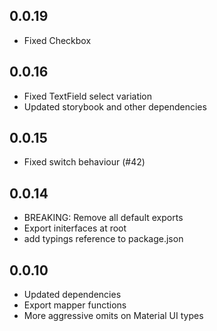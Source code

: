 ## 0.0.19
- Fixed Checkbox 

## 0.0.16

- Fixed TextField select variation
- Updated storybook and other dependencies

## 0.0.15

- Fixed switch behaviour (#42)

## 0.0.14

- BREAKING: Remove all default exports
- Export initerfaces at root
- add typings reference to package.json

## 0.0.10

- Updated dependencies
- Export mapper functions
- More aggressive omits on Material UI types

